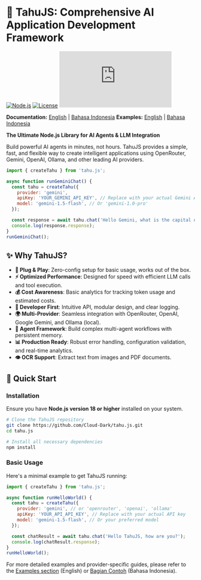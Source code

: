 # 🥘 TahuJS: Comprehensive AI Application Development Framework

[![Node.js](https://img.shields.io/badge/Node.js-18%2B-green?logo=node.js)](https://nodejs.org/)
[![License](https://img.shields.io/badge/License-MIT-blue.svg)](LICENSE)
[![GitHub Stars](https://img.shields.io/github/stars/Cloud-Dark/tahu.js?style=social)](https://github.com/Cloud-Dark/tahu.js/stargazers)

**Documentation:** [English](./docs/en/installation.md) | [Bahasa Indonesia](./docs/id/installation.md)
**Examples:** [English](./docs/en/examples.md) | [Bahasa Indonesia](./docs/id/examples.md)

**The Ultimate Node.js Library for AI Agents & LLM Integration**

Build powerful AI agents in minutes, not hours. TahuJS provides a simple, fast, and flexible way to create intelligent applications using OpenRouter, Gemini, OpenAI, Ollama, and other leading AI providers.

```javascript
import { createTahu } from 'tahu.js';

async function runGeminiChat() {
  const tahu = createTahu({
    provider: 'gemini',
    apiKey: 'YOUR_GEMINI_API_KEY', // Replace with your actual Gemini API key
    model: 'gemini-1.5-flash', // Or 'gemini-1.0-pro'
  });

  const response = await tahu.chat('Hello Gemini, what is the capital of France?');
  console.log(response.response);
}
runGeminiChat();
```

## ✨ Why TahuJS?

- **🚀 Plug & Play**: Zero-config setup for basic usage, works out of the box.
- **⚡ Optimized Performance**: Designed for speed with efficient LLM calls and tool execution.
- **💰 Cost Awareness**: Basic analytics for tracking token usage and estimated costs.
- **🔧 Developer First**: Intuitive API, modular design, and clear logging.
- **🌍 Multi-Provider**: Seamless integration with OpenRouter, OpenAI, Google Gemini, and Ollama (local).
- **🤖 Agent Framework**: Build complex multi-agent workflows with persistent memory.
- **📊 Production Ready**: Robust error handling, configuration validation, and real-time analytics.
- **👁️ OCR Support**: Extract text from images and PDF documents.

## 🚀 Quick Start

### Installation

Ensure you have **Node.js version 18 or higher** installed on your system.

```bash
# Clone the TahuJS repository
git clone https://github.com/Cloud-Dark/tahu.js.git
cd tahu.js

# Install all necessary dependencies
npm install
```

### Basic Usage

Here's a minimal example to get TahuJS running:

```javascript
import { createTahu } from 'tahu.js';

async function runHelloWorld() {
  const tahu = createTahu({
    provider: 'gemini', // or 'openrouter', 'openai', 'ollama'
    apiKey: 'YOUR_API_API_KEY', // Replace with your actual API key
    model: 'gemini-1.5-flash', // Or your preferred model
  });

  const chatResult = await tahu.chat('Hello TahuJS, how are you?');
  console.log(chatResult.response);
}
runHelloWorld();
```

For more detailed examples and provider-specific guides, please refer to the [Examples section](./docs/en/examples.md) (English) or [Bagian Contoh](./docs/id/examples.md) (Bahasa Indonesia).
